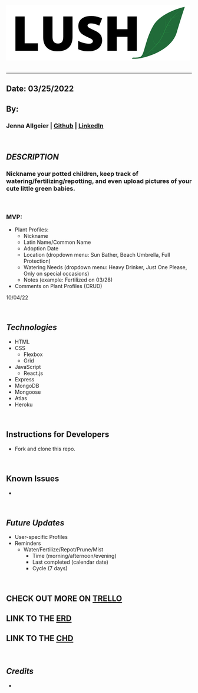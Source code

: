 
&nbsp;
![LUSH_leaf](/assets/LUSH.png?raw=true "LUSH_leaf")
&nbsp;
***
## Date: 03/25/2022

## By: 

 ### Jenna Allgeier | [Github](https://github.com/jenna-allgeier) | [LinkedIn](https://www.linkedin.com/in/jenna-allgeier/)

  &nbsp;
 ## ***DESCRIPTION***
 ### Nickname your potted children, keep track of watering/fertilizing/repotting, and even upload pictures of your cute little green babies.
 &nbsp;

### MVP:
* Plant Profiles:
  * Nickname
  * Latin Name/Common Name
  * Adoption Date
  * Location (dropdown menu: Sun Bather, Beach Umbrella, Full Protection)
  * Watering Needs (dropdown menu: Heavy Drinker, Just One Please, Only on special occasions)
  * Notes (example: Fertilized on 03/28)
* Comments on Plant Profiles (CRUD)

10/04/22

 &nbsp;
 ## ***Technologies***
 * HTML
 * CSS
    * Flexbox
    * Grid
* JavaScript
   * React.js
 * Express
 * MongoDB
 * Mongoose
 * Atlas
 * Heroku

&nbsp;
## **Instructions for Developers**
* Fork and clone this repo.

&nbsp;
## **Known Issues**
* 

&nbsp;
## ***Future Updates***
* User-specific Profiles
* Reminders
  * Water/Fertilize/Repot/Prune/Mist
    * Time (morning/afternoon/evening)
    * Last completed (calendar date)
    * Cycle (7 days)

&nbsp;
## **CHECK OUT MORE ON [TRELLO](https://trello.com/b/Eduy01oD/lushleaf)**

## **LINK TO THE [ERD](https://lucid.app/lucidchart/60793a02-73ed-49e9-ad0b-b060db19606e/edit?beaconFlowId=9A9EAD0C1BCB3380&invitationId=inv_f682b452-1db1-428b-9c85-ded2830fee60&page=0_0#)**

## **LINK TO THE [CHD](https://lucid.app/lucidchart/2cb3a4fc-b1c7-4c9b-8b0f-2c752a850be7/edit?beaconFlowId=8666F1623AD5F989&invitationId=inv_af2c5977-6ce2-48ea-a30e-d0ed0607f002&page=0_0#)**
&nbsp;

## ***Credits***
* 